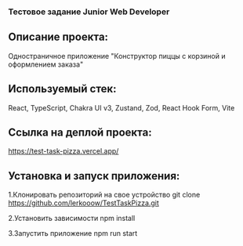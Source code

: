 ### Тестовое задание Junior Web Developer

## Описание проекта:

Одностраничное приложение "Конструктор пиццы с корзиной и оформлением заказа"

## Используемый стек:

React, TypeScript, Chakra UI v3, Zustand, Zod, React Hook Form, Vite

## Ссылка на деплой проекта:

https://test-task-pizza.vercel.app/

## Установка и запуск приложения:

1.Клонировать репозиторий на свое устройство git clone https://github.com/lerkooow/TestTaskPizza.git

2.Установить зависимости npm install

3.Запустить приложение npm run start
